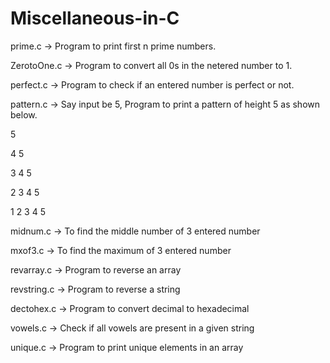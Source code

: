 # Miscellaneous-in-C

prime.c -> Program to print first n prime numbers.

ZerotoOne.c -> Program to convert all 0s in the netered number to 1.

perfect.c -> Program to check if an entered number is perfect or not.

pattern.c -> Say input be 5, Program to print a pattern of height 5 as shown below.

5

4 5

3 4 5

2 3 4 5

1 2 3 4 5

midnum.c -> To find the middle number of 3 entered number

mxof3.c -> To find the maximum of 3 entered number

revarray.c -> Program to reverse an array

revstring.c -> Program to reverse a string

dectohex.c -> Program to convert decimal to hexadecimal

vowels.c -> Check if all vowels are present in a given string

unique.c -> Program to print unique elements in an array
